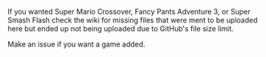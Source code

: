 If you wanted Super Mario Crossover, Fancy Pants Adventure 3, or Super Smash Flash check the wiki for missing files that were ment to be uploaded here but ended up not being uploaded due to GitHub's file size limit.

Make an issue if you want a game added.
